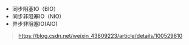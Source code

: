 * 同步阻塞IO（BIO）
* 同步非阻塞IO（NIO)
* 异步非阻塞IO(AIO)

> https://blog.csdn.net/weixin_43809223/article/details/100529810